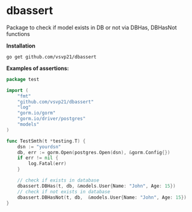 # dbassert

Package to check if model exists in DB or not via DBHas, DBHasNot functions

**Installation**
```shell
go get github.com/vsvp21/dbassert
```

**Examples of assertions:**

```go
package test

import (
	"fmt"
	"github.com/vsvp21/dbassert"
	"log"
	"gorm.io/gorm"
	"gorm.io/driver/postgres"
	"models"
)

func TestSmth(t *testing.T) {
	dsn := "yourdsn"
	db, err := gorm.Open(postgres.Open(dsn), &gorm.Config{})
	if err != nil {
		log.Fatal(err)
	}

	// check if exists in database 
	dbassert.DBHas(t, db, &models.User{Name: "John", Age: 15})
	// check if not exists in database
	dbassert.DBHasNot(t, db,  &models.User{Name: "John", Age: 15})
}
```
